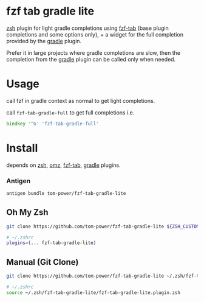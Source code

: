# fzf tab gradle lite

[zsh](https://www.zsh.org/) plugin for light gradle completions using [fzf-tab](https://github.com/Aloxaf/fzf-tab) (base plugin completions and some options only), + a widget for the full completion provided by the [gradle](https://github.com/ohmyzsh/ohmyzsh/blob/master/plugins/gradle/gradle.plugin.zsh) plugin.

Prefer it in large projects where gradle completions are slow, then the completion from the [gradle](https://github.com/ohmyzsh/ohmyzsh/blob/master/plugins/gradle/gradle.plugin.zsh) plugin can be called only when needed.

# Usage

call fzf in gradle context as normal to get light completions.

call `fzf-tab-gradle-full` to get full completions i.e.

```zsh
bindkey '^G' 'fzf-tab-gradle-full'
```

# Install

depends on [zsh](https://www.zsh.org/), [omz](https://ohmyz.sh/), [fzf-tab](https://github.com/Aloxaf/fzf-tab), [gradle](https://github.com/ohmyzsh/ohmyzsh/blob/master/plugins/gradle/gradle.plugin.zsh) plugins.

### Antigen

```zsh
antigen bundle tom-power/fzf-tab-gradle-lite
```

## Oh My Zsh

```sh
git clone https://github.com/tom-power/fzf-tab-gradle-lite ${ZSH_CUSTOM:-~/.oh-my-zsh/custom}/plugins/fzf-tab-gradle-lite
```

```sh
# ~/.zshrc
plugins=(... fzf-tab-gradle-lite)
```

## Manual (Git Clone)

```sh
git clone https://github.com/tom-power/fzf-tab-gradle-lite ~/.zsh/fzf-tab-gradle-lite
```

```sh
# ~/.zshrc
source ~/.zsh/fzf-tab-gradle-lite/fzf-tab-gradle-lite.plugin.zsh
```
